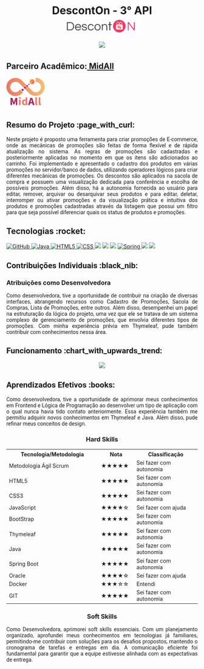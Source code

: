 <html>
<body>
 
 <h1 align="center"> DescontOn - 3° API
 <br>
  <img src="https://github.com/camilaffpacheco/Portfolio/blob/main/imagens/DescontOn.png" height="40%" width="40%"/>
 <br>
<a href="https://github.com/DolphinDatabase/DescontOn/"><img src="https://img.shields.io/badge/GitHub-Repositório Projeto-181717?style=for-the-badge&logo=github"></a>
</h1>

 <h2> Parceiro Acadêmico:<a href="https://midall.com.br/"> MidAll</a></h2>
 <img src="https://github.com/camilaffpacheco/Portfolio/blob/main/imagens/logo midall.webp" height="20%" width="20%"/>
  
  
<h2 style="font-family:roboto;"> Resumo do Projeto :page_with_curl:</h2>
<p align="justify" style="font-family:roboto;"> Neste projeto é proposto uma ferramenta para criar promoções de E-commerce, onde as mecânicas de promoções são feitas de forma flexível e de rápida atualização no sistema. As regras de promoções são cadastradas e posteriormente aplicadas no momento em que os itens são adicionados ao carrinho. Foi implementado e apresentado o cadastro dos produtos em várias promoções no servidor/banco de dados, utilizando operadores lógicos para criar 
  diferentes mecânicas de promoções. Os descontos são aplicados na sacola de compra e possuem uma visualização dedicada para conferência e escolha de possíveis 
  promoções. Além disso, há a autonomia fornecida ao usuário para editar, remover, arquivar ou desarquivar seus produtos e para editar, deletar, interromper 
  ou ativar promoções e da visualização prática e intuitiva dos produtos e promoções cadastradas através da listagem que possui um filtro para que seja 
  possível diferenciar quais os status de produtos e promoções. </p>
  
<p><h2 id="tecnologias">Tecnologias :rocket: </h2></p>
 <div>
    <a href="gttps://github.com">
        <img alt="GitHub" src="https://img.shields.io/badge/GitHub-100000?style=for-the-badge&logo=github&logoColor=white"/>
    </a>
    <a href="https://www.java.com/pt-BR/">
        <img alt="Java" src="https://img.shields.io/badge/java-%23ED8B00.svg?&style=for-the-badge&logo=java&logoColor=white"/>
    </a>
    <a href="https://developer.mozilla.org/pt-BR/docs/Web/Guide/HTML/HTML5">
    <img alt="HTML5" src="https://img.shields.io/badge/HTML5-E34F26?style=for-the-badge&logo=html5&logoColor=white"/>
    </a>
    <a href="https://developer.mozilla.org/pt-BR/docs/Web/CSS">
    <img alt="CSS" src="https://img.shields.io/badge/CSS3-1572B6?style=for-the-badge&logo=css3&logoColor=white">
      <a href="https://developer.mozilla.org/pt-BR/docs/Web/JavaScript"><img src = "https://img.shields.io/badge/javascript-%23e6e400.svg?style=for-the-badge&logo=javascript&logoColor=white"/></a>
     <a href="https://getbootstrap.com/"><img src =
"https://camo.githubusercontent.com/b13ed67c809178963ce9d538175b02649800772be1ce0cb02da5879e5614e236/68747470733a2f2f696d672e736869656c64732e696f2f62616467652f426f6f7473747261702d3536334437433f7374796c653d666f722d7468652d6261646765266c6f676f3d626f6f747374726170266c6f676f436f6c6f723d7768697465" /></a>
     <a href="https://www.thymeleaf.org/"><img src =
"https://img.shields.io/badge/Thymeleaf-50df26?style=for-the-badge&logoColor=white" /></a>
    <a href="https://spring.io">
    <img alt="Spring" src="https://img.shields.io/badge/spring-%236DB33F.svg?&style=for-the-badge&logo=spring&logoColor=white"/>
       <a href="https://www.oracle.com/br/index.html"><img src =
"https://img.shields.io/badge/Oracle-F80000?style=for-the-badge&logo=oracle&logoColor=white" /></a>
     <a href="https://www.docker.com/"><img src =
"https://img.shields.io/badge/Docker-2a6eef?style=for-the-badge&logo=docker&logoColor=white" /></a>
</div>
 
 <h2 style="font-family:roboto;"> Contribuições Individuais :black_nib:</h2>
  <h3> Atribuições como Desenvolvedora</h3>
  <p align="justify" style="font-family:roboto;">
     Como desenvolvedora, tive a oportunidade de contribuir na criação de diversas interfaces, abrangendo recursos como Cadastro de Promoções, Sacola de Compras, Lista de Promoções, entre outros. Além disso, desempenhei um papel na estruturação da lógica do projeto, uma vez que ele se tratava de um sistema complexo de gerenciamento de promoções, que envolvia diferentes tipos de promoções. Com minha experiência prévia em Thymeleaf, pude também contribuir com conhecimentos nessa área.
  </p>
 
 <h2 style="font-family:roboto;"> Funcionamento :chart_with_upwards_trend:</h2>
    <div align="center">

[<img src="https://github.com/DolphinDatabase/DescontOn/blob/47f0f23ee3d7710b472fc1ff26d06da50237681e/Imagens/imagem_2022-04-15_155641874.png" width="40%">](https://youtu.be/NhDe9-Z_dvk "DescontOn vídeo Demonstração")
   
   </div>
 
 <h2 style="font-family:roboto;"> Aprendizados Efetivos :books:</h2>
  <p align="justify" style="font-family:roboto;">
   Como desenvolvedora, tive a oportunidade de aprimorar meus conhecimentos em Frontend e Lógica de Programação ao desenvolver um tipo de aplicação com o qual nunca havia tido contato anteriormente.
   Essa experiência também me permitiu adquirir novos conhecimentos em Thymeleaf e Java. Além disso, pude refinar meus conceitos de design.
 </p>

 
   <h3 align="center"> Hard Skills </h3>
  <table align="center">
    <tr>
      <th width="280px">Tecnologia/Metodologia</th>
     <th width="85px">Nota</th>
      <th width="205px">Classificação</th>
    </tr>
    <tr>
      <td>Metodologia Ágil Scrum</td>
      <td>★★★★★</td>
      <td>Sei fazer com autonomia</td>
    </tr>
     <tr>
      <td>HTML5</td>
       <td>★★★★★</td>
      <td>Sei fazer com autonomia</td>
    </tr>
        <tr>
      <td>CSS3</td>
          <td>★★★★★</td>
      <td>Sei fazer com autonomia</td>
    </tr>
    <tr>
      <td>JavaScript</td>
     <td>★★★★☆</td>
      <td>Sei fazer com ajuda</td>
    </tr>	
     <tr>
      <td>BootStrap</td>
       <td>★★★★★</td>
      <td>Sei fazer com autonomia</td>
    </tr>
        <tr>
      <td>Thymeleaf</td>
          <td>★★★★★</td>
      <td>Sei fazer com autonomia</td>
    </tr>
    <tr>
      <td>Java</td>
      <td>★★★★★</td>
      <td>Sei fazer com autonomia</td>
    </tr>
    <tr>
      <td>Spring Boot</td>
      <td>★★★★★</td>
      <td>Sei fazer com autonomia</td>
    </tr>
       <tr>
      <td>Oracle</td>
        <td>★★★★☆</td>
      <td>Sei fazer com ajuda</td>
    </tr>
       <tr>
      <td>Docker</td>
        <td>★★★☆☆</td>
      <td>Entendi</td>
    </tr>
   <tr>
      <td>GIT</td>
     <td>★★★★★</td>
      <td>Sei fazer com autonomia</td>
    </tr>
  </table>
  
  <h3 align="center">Soft Skills</h3>
    <p align="justify" style="font-family:roboto;">
Como Desenvolvedora, aprimorei soft skills essenciais. Com um planejamento organizado, aprofundei meus conhecimentos em tecnologias já familiares, permitindo-me contribuir com soluções para os desafios propostos, mantendo o cronograma de tarefas e entregas em dia. A comunicação eficiente foi fundamental para garantir que a equipe estivesse alinhada com as expectativas de entrega.
 </p>
            
</body>
</html>
